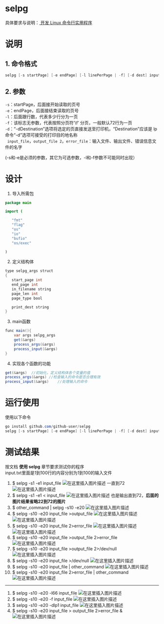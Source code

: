
# selpg
具体要求与说明：[ 开发 Linux 命令行实用程序 ](https://www.ibm.com/developerworks/cn/linux/shell/clutil/index.html)
# 说明
## 1. 命令格式  
```java
selpg [-s startPage] [-e endPage] [-l linePerPage | -f] [-d dest] input_file >output_file 2>error_file
   ```

## 2. 参数
   `-s`：startPage，后面接开始读取的页号   
    `-e`：endPage，后面接结束读取的页号  
    `-l`：后面跟行数，代表多少行分为一页  
    `-f`：该标志无参数，代表按照分页符’\f’ 分页，一般默认72行为一页  
    `-d`：“-dDestination”选项将选定的页直接发送至打印机，“Destination”应该是 lp 命令“-d”选项可接受的打印目的地名称  
   ` input_file`，`output_file 2`，`error_file`：输入文件、输出文件、错误信息文件的名字  
   
(-s和-e是必须的参数，其它为可选参数，-l和-f参数不可能同时出现）

# 设计

 1. 导入所需包
 ```java
 package main

import (

	"fmt"
	"flag"
	"os"
	"io"
	"bufio"
	"os/exec"

)
```

 2. 定义结构体
 ```java
 type selpg_args struct
{
	start_page int
	end_page int
	in_filename string
	page_len int
	page_type bool

	print_dest string
}
 ```
3. main函数
```java
func main(){
	var args selpg_args
	get(&args)
	process_args(&args)
	process_input(&args)
}
```
4. 实现各个函数的功能
```java
get(&args)	//初始化，定义结构体各个变量的值
process_args(&args)	//检查输入的命令是否合理有效
process_input(&args)	//处理输入的命令
```
# 运行使用
使用以下命令
```java
go install github.com/github-user/selpg
selpg [-s startPage] [-e endPage] [-l linePerPage | -f] [-d dest] input_file >output_file 2>error_file
```
# 测试结果
按文档 **使用 selpg** 章节要求测试你的程序   
input.txt里面是1到100行的内容分别为1到100的输入文件

1. $ selpg -s1 -e1 input_file
![在这里插入图片描述](/picture/1-1.PNG)
一直到72
![在这里插入图片描述](https://github.com/liubq98/selpg/blob/master/picture/1-3.png)
2. $ selpg -s1 -e1 < input_file
![在这里插入图片描述](https://github.com/liubq98/selpg/blob/master/picture/2.png)
也是输出直到72，**后面的图片结果省略22到72的图片**
3. $ other_command | selpg -s10 -e20
![在这里插入图片描述](https://github.com/liubq98/selpg/blob/master/picture/3.png)
4. $ selpg -s10 -e20 input_file >output_file
![在这里插入图片描述](https://github.com/liubq98/selpg/blob/masterpicture/4-1.png)
![在这里插入图片描述](https://github.com/liubq98/selpg/blob/masterpicture/4-2.png)
5. $ selpg -s10 -e20 input_file 2>error_file
![在这里插入图片描述](https://github.com/liubq98/selpg/blob/masterpicture/5-1.png)
![在这里插入图片描述](https://github.com/liubq98/selpg/blob/master/picture/5-2.png)
6. $ selpg -s10 -e20 input_file >output_file 2>error_file
![在这里插入图片描述](https://github.com/liubq98/selpg/blob/master/picture/6.png)
7. $ selpg -s10 -e20 input_file >output_file 2>/dev/null
![在这里插入图片描述](https://github.com/liubq98/selpg/blob/master/picture/7.png)
8. $ selpg -s10 -e20 input_file >/dev/null
![在这里插入图片描述](https://github.com/liubq98/selpg/blob/master/picture/8.png)
9. $ selpg -s10 -e20 input_file | other_command
![在这里插入图片描述](https://github.com/liubq98/selpg/blob/master/picture/9.png)
10. $ selpg -s10 -e20 input_file 2>error_file | other_command
![在这里插入图片描述](https://github.com/liubq98/selpg/blob/master/picture/10.png)
---
1. $ selpg -s10 -e20 -l66 input_file
![在这里插入图片描述](https://github.com/liubq98/selpg/blob/master/picture/21.png)
2. $ selpg -s10 -e20 -f input_file
![在这里插入图片描述](https://github.com/liubq98/selpg/blob/master/picture/22.png)
3. $ selpg -s10 -e20 -dlp1 input_file
![在这里插入图片描述](https://github.com/liubq98/selpg/blob/master/picture/23.png)
4. $ selpg -s10 -e20 input_file > output_file 2>error_file &
![在这里插入图片描述](https://github.com/liubq98/selpg/blob/master/picture/24.png) 
